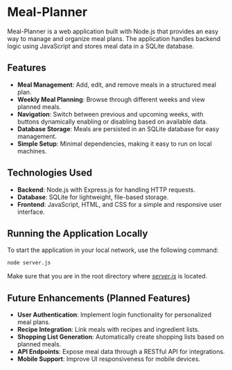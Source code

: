 # Meal-Planner

Meal-Planner is a web application built with Node.js that provides an easy way to manage and organize meal plans. The application handles backend logic using JavaScript and stores meal data in a SQLite database.

## Features
- **Meal Management**: Add, edit, and remove meals in a structured meal plan.  
- **Weekly Meal Planning**: Browse through different weeks and view planned meals.  
- **Navigation**: Switch between previous and upcoming weeks, with buttons dynamically enabling or disabling based on available data.  
- **Database Storage**: Meals are persisted in an SQLite database for easy management.  
- **Simple Setup**: Minimal dependencies, making it easy to run on local machines.  

## Technologies Used
- **Backend**: Node.js with Express.js for handling HTTP requests.  
- **Database**: SQLite for lightweight, file-based storage.  
- **Frontend**: JavaScript, HTML, and CSS for a simple and responsive user interface.  

## Running the Application Locally
To start the application in your local network, use the following command:  

```sh
node server.js
```
Make sure that you are in the root directory where *[server.js](https://github.com/fwugeditsch-tgm/meal-planner/blob/main/server.js)* is located.

## Future Enhancements (Planned Features)
- **User Authentication**: Implement login functionality for personalized meal plans.
- **Recipe Integration**: Link meals with recipes and ingredient lists.
- **Shopping List Generation**: Automatically create shopping lists based on planned meals.
- **API Endpoints**: Expose meal data through a RESTful API for integrations.
- **Mobile Support**: Improve UI responsiveness for mobile devices.
